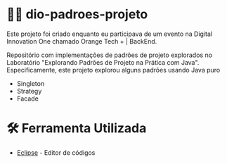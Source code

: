#  👨‍💻 dio-padroes-projeto
Este projeto foi criado enquanto eu participava de um evento na Digital Innovation One chamado Orange Tech + | BackEnd.

Repositório com implementações de padrões de projeto explorados no Laboratório "Explorando Padrões de Projeto na Prática com Java". Especificamente, este projeto explorou alguns padrões usando Java puro

- Singleton
- Strategy
- Facade

 # 🛠 Ferramenta Utilizada
- [Eclipse](https://eclipseide.org/) - Editor de códigos
